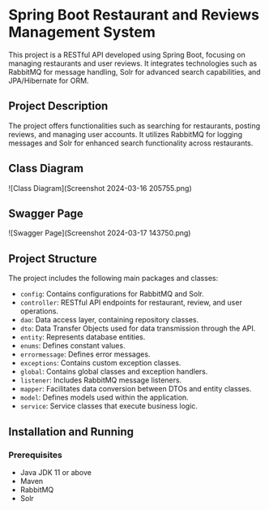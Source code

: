 # Spring Boot Restaurant and Reviews Management System

This project is a RESTful API developed using Spring Boot, focusing on managing restaurants and user reviews. It integrates technologies such as RabbitMQ for message handling, Solr for advanced search capabilities, and JPA/Hibernate for ORM.

## Project Description

The project offers functionalities such as searching for restaurants, posting reviews, and managing user accounts. It utilizes RabbitMQ for logging messages and Solr for enhanced search functionality across restaurants.

## Class Diagram

![Class Diagram](Screenshot 2024-03-16 205755.png)
## Swagger Page

![Swagger Page](Screenshot 2024-03-17 143750.png)
## Project Structure

The project includes the following main packages and classes:

- `config`: Contains configurations for RabbitMQ and Solr.
- `controller`: RESTful API endpoints for restaurant, review, and user operations.
- `dao`: Data access layer, containing repository classes.
- `dto`: Data Transfer Objects used for data transmission through the API.
- `entity`: Represents database entities.
- `enums`: Defines constant values.
- `errormessage`: Defines error messages.
- `exceptions`: Contains custom exception classes.
- `global`: Contains global classes and exception handlers.
- `listener`: Includes RabbitMQ message listeners.
- `mapper`: Facilitates data conversion between DTOs and entity classes.
- `model`: Defines models used within the application.
- `service`: Service classes that execute business logic.

## Installation and Running

### Prerequisites

- Java JDK 11 or above
- Maven
- RabbitMQ
- Solr
